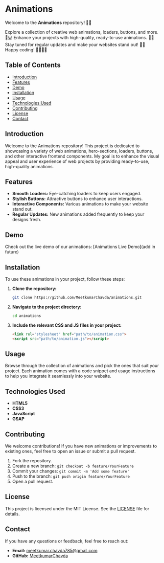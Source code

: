 # Animations

Welcome to the **Animations** repository! 🎨✨

Explore a collection of creative web animations, loaders, buttons, and more. 🚀💻 Enhance your projects with high-quality, ready-to-use animations. 🌟🔧 Stay tuned for regular updates and make your websites stand out! 🔄🆕 Happy coding! 👩‍💻👨‍💻

## Table of Contents

- [Introduction](#introduction)
- [Features](#features)
- [Demo](#demo)
- [Installation](#installation)
- [Usage](#usage)
- [Technologies Used](#technologies-used)
- [Contributing](#contributing)
- [License](#license)
- [Contact](#contact)

## Introduction

Welcome to the Animations repository! This project is dedicated to showcasing a variety of web animations, hero-sections, loaders, buttons, and other interactive frontend components. My goal is to enhance the visual appeal and user experience of web projects by providing ready-to-use, high-quality animations.

## Features

- **Smooth Loaders:** Eye-catching loaders to keep users engaged.
- **Stylish Buttons:** Attractive buttons to enhance user interactions.
- **Interactive Components:** Various animations to make your website stand out.
- **Regular Updates:** New animations added frequently to keep your designs fresh.

## Demo

Check out the live demo of our animations: [Animations Live Demo](add in future)

## Installation

To use these animations in your project, follow these steps:

1. **Clone the repository:**
    ```bash
    git clone https://github.com/MeetkumarChavda/animations.git
    ```

2. **Navigate to the project directory:**
    ```bash
    cd animations
    ```

3. **Include the relevant CSS and JS files in your project:**
    ```html
    <link rel="stylesheet" href="path/to/animation.css">
    <script src="path/to/animation.js"></script>
    ```

## Usage

Browse through the collection of animations and pick the ones that suit your project. Each animation comes with a code snippet and usage instructions to help you integrate it seamlessly into your website.

## Technologies Used

- **HTML5**
- **CSS3**
- **JavaScript**
- **GSAP**

## Contributing

We welcome contributions! If you have new animations or improvements to existing ones, feel free to open an issue or submit a pull request.

1. Fork the repository.
2. Create a new branch: `git checkout -b feature/YourFeature`
3. Commit your changes: `git commit -m 'Add some feature'`
4. Push to the branch: `git push origin feature/YourFeature`
5. Open a pull request.

## License

This project is licensed under the MIT License. See the [LICENSE](LICENSE) file for details.

## Contact

If you have any questions or feedback, feel free to reach out:

- **Email:** meetkumar.chavda785@gmail.com
- **GitHub:** [MeetkumarChavda](https://github.com/MeetkumarChavda)
